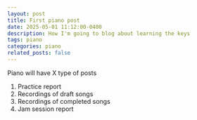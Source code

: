 ```yaml
---
layout: post
title: First piano post
date: 2025-05-01 11:12:00-0400
description: How I'm going to blog about learning the keys 
tags: piano
categories: piano
related_posts: false
---
```


Piano will have X type of posts

1. Practice report
2. Recordings of draft songs
3. Recordings of completed songs
4. Jam session report